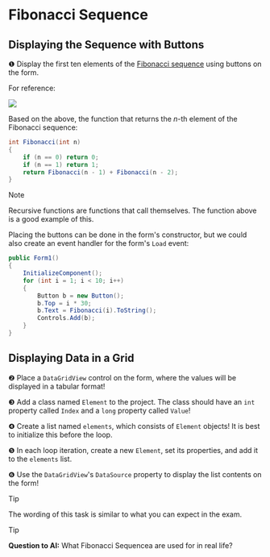 # Fibonacci Sequence

## Displaying the Sequence with Buttons

❶ Display the first ten elements of the [Fibonacci sequence](https://en.wikipedia.org/wiki/Fibonacci_number) using buttons on the form.

For reference:

![](https://wikimedia.org/api/rest_v1/media/math/render/svg/47f0f322e5c0d6f9ef56bd8236e4163f8816e870)

Based on the above, the function that returns the *n*-th element of the Fibonacci sequence:

```csharp
int Fibonacci(int n)
{
    if (n == 0) return 0;
    if (n == 1) return 1;
    return Fibonacci(n - 1) + Fibonacci(n - 2);
}
```

> [!NOTE]
> Recursive functions are functions that call themselves. The function above is a good example of this.

Placing the buttons can be done in the form's constructor, but we could also create an event handler for the form's `Load` event:

```csharp
public Form1()
{
    InitializeComponent();
    for (int i = 1; i < 10; i++)
    { 
        Button b = new Button();
        b.Top = i * 30;
        b.Text = Fibonacci(i).ToString();
        Controls.Add(b);
    }
}      
```

## Displaying Data in a Grid
❷ Place a `DataGridView` control on the form, where the values will be displayed in a tabular format!

❸ Add a class named `Element` to the project. The class should have an `int` property called `Index` and a `long` property called `Value`!

❹ Create a list named `elements`, which consists of `Element` objects! It is best to initialize this before the loop.

❺ In each loop iteration, create a new `Element`, set its properties, and add it to the `elements` list.

❻ Use the `DataGridView`'s `DataSource` property to display the list contents on the form!

> [!TIP]
> The wording of this task is similar to what you can expect in the exam.

> [!Tip]
>
> **Question to AI:** What Fibonacci Sequencea are used for in real life?



